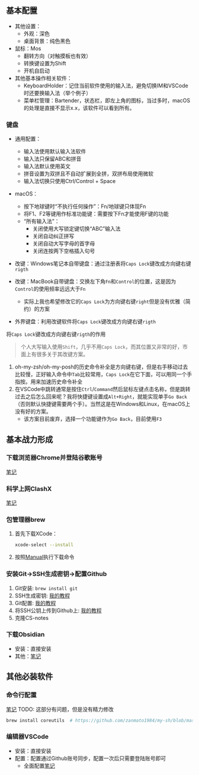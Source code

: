 ## 基本配置

+ 其他设置：
    + 外观：深色
    + 桌面背景：纯色黑色
+ 鼠标：Mos
    + 翻转方向（对触摸板也有效）
    + 转换键设置为Shift
    + 开机自启动
+ 其他基本操作相关软件：
    + KeyboardHolder：记住当前软件使用的输入法，避免切换IM和VSCode时还要换输入法（举个例子）
    + 菜单栏管理：Bartender，状态栏，即左上角的图标，当过多时，macOS的处理是直接不显示x.x，该软件可以看到所有。

### 键盘

+ 通用配置：
    + 输入法使用默认输入法软件
    + 输入法只保留ABC和拼音
    + 输入法默认使用英文
    + 拼音设置为双拼且不自动扩展到全拼，双拼布局使用微软
    + 输入法切换只使用Ctrl/Control + Space

+ macOS：
    + 按下地球键时“不执行任何操作”：Fn/地球键只体现Fn
    + 将F1、F2等键用作标准功能键：需要按下Fn才能使用F键的功能
    + “所有输入法”：
        + 关闭使用大写锁定键切换“ABC”输入法
        + 关闭自动纠正拼写
        + 关闭自动大写字母的首字母
        + 关闭连按两下空格插入句号

+ 改键：Windows笔记本自带键盘：通过注册表将`Caps Lock`键改成方向键右键`rigth`
+ 改键：MacBook自带键盘：交换左下角`Fn`和`Control`的位置，这是因为`Control`的使用频率远远大于`Fn`
    + 实际上我也希望修改它的`Caps Lock`为方向键右键`right`但是没有优雅（简约）的方案
+ 外界键盘：利用改键软件将`Caps Lock`键改成方向键右键`rigth`

将`Caps Lock`键改成方向键右键`rigth`的作用
>个人大写输入使用`Shift`，几乎不用`Caps Lock`，而其位置又非常的好，市面上有很多关于其改键方案。

1. oh-my-zsh/oh-my-posh的历史命令补全是方向键右键，但是右手移动过去比较慢，正好输入命令中`Tab`比较常用，`Caps Lock`在它下面，可以用同一个手指按。用来加速历史命令补全
2. 在VSCode中跳转通常是按住`Ctrl`/`Command`然后鼠标左键点击名称，但是跳转过去之后怎么回来呢？我将快捷键设置成`Alt+Right`，就能实现单手`Go Back`（否则默认快捷键需要两个手）。当然这是在Windows和Linux，在macOS上没有好的方案。
    - 该方案目前废弃，选择一个功能键作为`Go Back`，目前使用`F3`

## 基本战力形成

### 下载浏览器Chrome并登陆谷歌账号

[笔记](./README.md#浏览器chrome)

### 科学上网ClashX

[笔记](./README.md#代理clash系)

### 包管理器brew

1. 首先下载XCode：
    ```bash
    xcode-select --install
    ```

2. 按照[Manual](https://brew.sh/zh-cn/)执行下载命令

### 安装Git->SSH生成密钥->配置Github

1. Git安装: `brew install git`
2. SSH生成密钥: [我的教程](./CLI/ssh.md#config)
3. Git配置: [我的教程](./CLI/git.md#config)
4. 将SSH公钥上传到Github上: [我的教程](./CLI/git.md#config)
5. 克隆CS-notes
### 下载Obsidian
+ 安装：直接安装
+ 其他：[笔记](./Markdown.md)
 
## 其他必装软件

### 命令行配置
[笔记](Missing-Semester/Terminal.md#unix-linux-and-macos)
TODO: 这部分有问题，但是没有精力修改
```bash
brew install coreutils  # https://github.com/zanmato1984/my-sh/blob/master/oh-my-zsh

```
### 编辑器VSCode

+ 安装：直接安装
+ 配置：配置通过Github账号同步，配置一次后只需要登陆账号即可
  + 全面配置[笔记](./VSCode.md)
